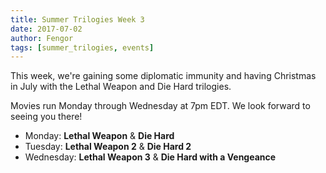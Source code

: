 ```yaml
---
title: Summer Trilogies Week 3
date: 2017-07-02
author: Fengor
tags: [summer_trilogies, events]
---
```

This week, we're gaining some diplomatic immunity and having Christmas in July with the Lethal Weapon and Die Hard trilogies.

Movies run Monday through Wednesday at 7pm EDT. We look forward to seeing you there!

 - Monday: **Lethal Weapon** & **Die Hard**
 - Tuesday:  **Lethal Weapon 2** & **Die Hard 2**
 - Wednesday:  **Lethal Weapon 3** & **Die Hard with a Vengeance**

